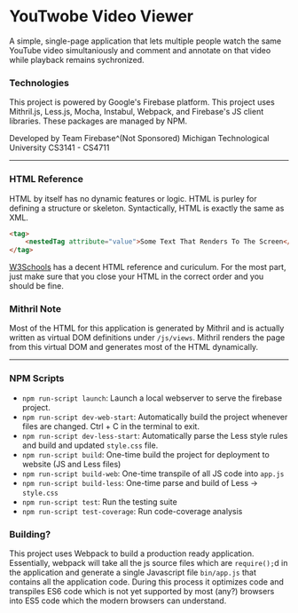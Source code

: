 # YouTwobe Video Viewer
A simple, single-page application that lets multiple people watch the same YouTube video simultaniously and comment and annotate on that video while playback remains sychronized.

### Technologies
This project is powered by Google's Firebase platform.
This project uses Mithril.js, Less.js, Mocha, Instabul, Webpack, and Firebase's JS client libraries. These packages are managed by NPM.

Developed by Team Firebase^(Not Sponsored)
Michigan Technological University
CS3141 - CS4711

---

### HTML Reference
HTML by itself has no dynamic features or logic. HTML is purley for defining a structure or skeleton. Syntactically, HTML is exactly the same as XML.

```HTML
<tag>
    <nestedTag attribute="value">Some Text That Renders To The Screen</nestedTag>
</tag> 
```

[W3Schools](https://www.w3schools.com/html/default.asp) has a decent HTML reference and curiculum. For the most part, just make sure that you close your HTML in the correct order and you should be fine.

### Mithril Note
Most of the HTML for this application is generated by Mithril and is actually written as virtual DOM definitions under `/js/views`. Mithril renders the page from this virtual DOM and generates most of the HTML dynamically.

---

### NPM Scripts
* `npm run-script launch`: Launch a local webserver to serve the firebase project.
* `npm run-script dev-web-start`: Automatically build the project whenever files are changed. Ctrl + C in the terminal to exit.
* `npm run-script dev-less-start`: Automatically parse the Less style rules and build and updated `style.css` file.
* `npm run-script build`: One-time build the project for deployment to website (JS and Less files)
* `npm run-script build-web`: One-time transpile of all JS code into `app.js`
* `npm run-script build-less`: One-time parse and build of Less -> `style.css`
* `npm run-script test`: Run the testing suite
* `npm run-script test-coverage`: Run code-coverage analysis

### Building?
This project uses Webpack to build a production ready application. Essentially, webpack will take all the js source files which are `require();`d in the application and generate a single Javascript file `bin/app.js` that contains all the application code. During this process it optimizes code and transpiles ES6 code which is not yet supported by most (any?) browsers into ES5 code which the modern browsers can understand.
